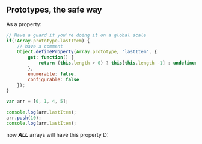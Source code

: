 ## Prototypes, the safe way

As a property:

```javascript
// Have a guard if you're doing it on a global scale
if(!Array.prototype.lastItem) {
	// have a comment
	Object.defineProperty(Array.prototype, 'lastItem', {
		get: function() {
			return (this.length > 0) ? this[this.length -1] : undefined;
		},
		enumerable: false,
		configurable: false
	});	
}

var arr = [0, 1, 4, 5];

console.log(arr.lastItem);
arr.push(10);
console.log(arr.lastItem);
```

now **_ALL_** arrays will have this property D: